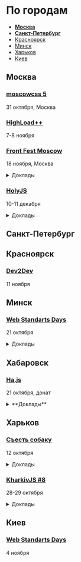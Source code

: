 # По городам

- **[Москва](#Москва)**
- **[Санкт-Петербург](#Санкт-Петербург)**
- [Красноярск](#Красноярск)
- [Минск](#Минск)
- [Харьков](#Харьков)
- [Киев](#Киев)

## Москва

### [moscowcss 5](https://moscowcss.timepad.ru/event/576236/)

31 октября, Москва

### [HighLoad++](http://www.highload.ru/)

7-8 ноября

### [Front Fest Moscow](https://2017.frontfest.ru/)

18 ноября, Москва

<details>
  <summary>Доклады</summary>

  - «My password doesn't work!», Blaine Cook
  - «Writing Next level apps», Matheus Fernandes
  - «Developer's guide to accessibility mechanics», Léonie Watson
  - «Code & Art», Mathieu Henri
  - «JavaScript on Things: Electronics for Web Devs», Lyza Danger Gardner
  - «Six apps — one code with angular», Sani Yusuf
  - «JavaScript and Node.js — why the ugly duckling is conquering the world?», Franziska Klingner
  - «Progressive Image Rendering», Jose M. Perez
  - «Arena Shooter from scratch», Mathieu Henri
  - «Rendering performance inside out», Martin Splitt
  - «История одной метрики производительности в Booking.com», Антон Епрев
  - «Кодстайл и насилие», Антон Немцев
  - «Интерфейс для 224 стран на 40 языках», Вениамин Тамбурин
  - «Программисту нужно знать всё», Игорь Алексеенко
  - «Оптимизация графики на практике», Тим Чаптыков
  - «React и данные: Эффективные способы хранения и изменения стейта», Алексей Иванов
  - «React, TypeScript и Redux — как сделать SPA для мобильных браузеров», Егор Банщиков
  - «(Не очень) молчаливый наблюдатель: что я узнала, наблюдая за JavaScript-экосистемой», Екатерина Пригара
  - «Декларативная шаблонизация», Владимир Гриненко
  - «Как переписать крупный проект на Angular и (не) впасть в депрессию», Илья Таратухин
  - «А что, если мы долетим и там будет всё?», Сергей Попов
  - «Закложурю ваш джаваскрипт. Дорого. Опыт использования ClojureScript в aviasales.ru», Кирилл Чернышов
  - «RON: Replicated object notation», Виктор Грищенко
  - «Алгоритмы и структуры данных меняющие современный Frontend», Владимир Дашукевич

</details>

### [HolyJS](https://holyjs-moscow.ru/)

10-11 декабря

<details>
  <summary>Доклады</summary>

  - «The Post JavaScript Apocalypse», Douglas Crockford
  - «Managing Asynchronicity with RQ», Douglas Crockford
  - «New Adventures in Responsive Web Design», Виталий Фридман
  - «Big Bang Redesign: Smashing Magazine’s 2017 Relaunch, a Case Study», Виталий Фридман
  - «Better, faster, stronger — getting more from the web platform», Martin Splitt
  - «/Reg(exp){2}lained/: Demystifying Regular Expressions», Lea Verou
  - «Bending time with Schedulers and RxJS 5», Gerard Sans
  - «HyperDB — a scalable key-value store», Mathias Buus Madsen
  - «Testing serverless applications», Slobodan Stojanovic

</details>

<!--
 -->
## Санкт-Петербург

<!--
 -->

## Красноярск

### [Dev2Dev](http://dev2dev.ru/)

11 ноября

<!--
 -->
## Минск

### [Web Standarts Days](https://wsd.events/2017/10/21/)

21 октября

<details>
  <summary>Доклады</summary>

  - «SSR: DIY», Джеймс Аквух
  - «Людоедский интерфейс», Вадим Макеев
  - «Ответ на главный вопрос в CSS», Михаил Иванкив

</details>

<!--
 -->

 ## Хабаровск
 ### [Ha.js](https://hajs.ru/)

21 октября, донат  
<details>
  <summary>**Доклады**</summary>
  - «Типы компонентов в Reac», Илья Евсеев
  - «Тесты без боли», Валентин Игнатьев (ivelum)
  - «Как завести себе бота», Сергей Голяшой (Эй-Пи Трейд)
  - «Шаблонизаторы PHP. О пользе для фронтенда», Алекснадр Костюк (Pantera DIgital)
</details>

## Харьков

### [Съесть собаку](https://eatdog.com.ua/#poster)

12 октября

<details>
  <summary>Доклады</summary>

  - «Большие проекты, архитектура и фреймворки», Александр Макаров
  - «Microservices in a wild», Иван Мосев

</details>

### [KharkivJS #8](http://kharkivjs.org/)

28-29 октября

<details>
  <summary>Доклады</summary>

  - «Effortless Serverless», Aleksandar Simovic
  - «Pixel shaders for Web developers», Denis Radin
  - «А что если мы долетим и там будет всё?», Сергей Попов
  - «Async programming with JavaScript and Node.js», Timur Shemsedinov
  - «Your last desperate attempt at AngularJS migration», Asim Hussain
  - «Groupware Systems for fun and profit CRDT, OT, Offline», Max Klymyshyn
  - «Async exception handling or when something goes wrong», Nick Lototskiy
  - «How to be a 10x JavaScript developer», Vladimir Polyakov
  - «Web VR», Denys Dovhan
  - «Софт скилы», Yuzva Maksim
  - «Тайны зеленого замочка», Vladimir Dashukevich
  - «Vue: business-first», Vitalii Ratyshnyi
  - «Copy-pASTe», Illya Klymov
  - «Taking care of performance easiest than ever», Artem Denysov
  - «UVP and the future of CSSinJS», Oleg Slobodskoi

</details>

<!--
 -->
## Киев

### [Web Standarts Days](https://wsd.events/2017/11/04/)

4 ноября

